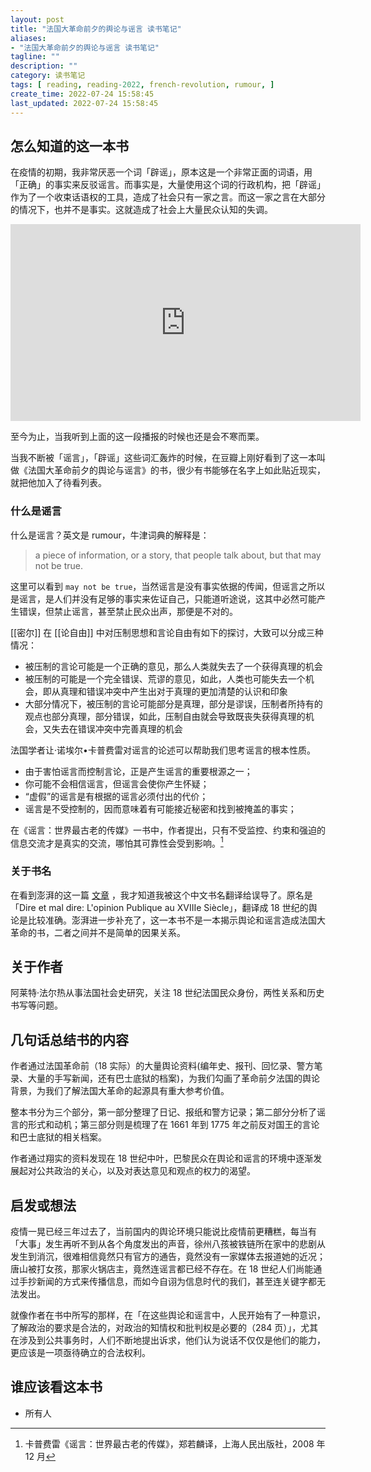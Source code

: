 ```yaml
---
layout: post
title: "法国大革命前夕的舆论与谣言 读书笔记"
aliases:
- "法国大革命前夕的舆论与谣言 读书笔记"
tagline: ""
description: ""
category: 读书笔记
tags: [ reading, reading-2022, french-revolution, rumour, ]
create_time: 2022-07-24 15:58:45
last_updated: 2022-07-24 15:58:45
---
```


## 怎么知道的这一本书
在疫情的初期，我非常厌恶一个词「辟谣」，原本这是一个非常正面的词语，用「正确」的事实来反驳谣言。而事实是，大量使用这个词的行政机构，把「辟谣」作为了一个收束话语权的工具，造成了社会只有一家之言。而这一家之言在大部分的情况下，也并不是事实。这就造成了社会上大量民众认知的失调。

<iframe width="560" height="315" src="https://www.youtube.com/embed/PIMsALZlvuQ" title="YouTube video player" frameborder="0" allow="accelerometer; autoplay; clipboard-write; encrypted-media; gyroscope; picture-in-picture" allowfullscreen></iframe>

至今为止，当我听到上面的这一段播报的时候也还是会不寒而栗。

当我不断被「谣言」，「辟谣」这些词汇轰炸的时候，在豆瓣上刚好看到了这一本叫做《法国大革命前夕的舆论与谣言》的书，很少有书能够在名字上如此贴近现实，就把他加入了待看列表。

### 什么是谣言
什么是谣言？英文是 rumour，牛津词典的解释是：

> a piece of information, or a story, that people talk about, but that may not be true.

这里可以看到 `may not be true`，当然谣言是没有事实依据的传闻，但谣言之所以是谣言，是人们并没有足够的事实来佐证自己，只能道听途说，这其中必然可能产生错误，但禁止谣言，甚至禁止民众出声，那便是不对的。

[[密尔]] 在 [[论自由]] 中对压制思想和言论自由有如下的探讨，大致可以分成三种情况：

- 被压制的言论可能是一个正确的意见，那么人类就失去了一个获得真理的机会
- 被压制的可能是一个完全错误、荒谬的意见，如此，人类也可能失去一个机会，即从真理和错误冲突中产生出对于真理的更加清楚的认识和印象
- 大部分情况下，被压制的言论可能部分是真理，部分是谬误，压制者所持有的观点也部分真理，部分错误，如此，压制自由就会导致既丧失获得真理的机会，又失去在错误冲突中完善真理的机会

法国学者让·诺埃尔•卡普费雷对谣言的论述可以帮助我们思考谣言的根本性质。

- 由于害怕谣言而控制言论，正是产生谣言的重要根源之一；
- 你可能不会相信谣言，但谣言会使你产生怀疑；
- “虚假”的谣言是有根据的谣言必须付出的代价；
- 谣言是不受控制的，因而意味着有可能接近秘密和找到被掩盖的事实；

在《谣言：世界最古老的传媒》一书中，作者提出，只有不受监控、约束和强迫的信息交流才是真实的交流，哪怕其可靠性会受到影响。[^1]

[^1]: 卡普费雷《谣言：世界最古老的传媒》，郑若麟译，上海人民出版社，2008 年 12 月

### 关于书名
在看到澎湃的这一篇 [文章](https://m.thepaper.cn/renmin_prom.jsp?contid=2133691) ，我才知道我被这个中文书名翻译给误导了。原名是「Dire et mal dire: L'opinion Publique au XVIIIe Siècle」，翻译成 18 世纪的舆论是比较准确。澎湃进一步补充了，这一本书不是一本揭示舆论和谣言造成法国大革命的书，二者之间并不是简单的因果关系。

## 关于作者
阿莱特·法尔热从事法国社会史研究，关注 18 世纪法国民众身份，两性关系和历史书写等问题。

## 几句话总结书的内容
作者通过法国革命前（18 实际）的大量舆论资料(编年史、报刊、回忆录、警方笔录、大量的手写新闻，还有巴士底狱的档案)，为我们勾画了革命前夕法国的舆论背景，为我们了解法国大革命的起源具有重大参考价值。

整本书分为三个部分，第一部分整理了日记、报纸和警方记录；第二部分分析了谣言的形式和动机；第三部分则是梳理了在 1661 年到 1775 年之前反对国王的言论和巴士底狱的相关档案。

作者通过翔实的资料发现在 18 世纪中叶，巴黎民众在舆论和谣言的环境中逐渐发展起对公共政治的关心，以及对表达意见和观点的权力的渴望。

## 启发或想法
疫情一晃已经三年过去了，当前国内的舆论环境只能说比疫情前更糟糕，每当有「大事」发生再听不到从各个角度发出的声音，徐州八孩被铁链所在家中的悲剧从发生到消沉，很难相信竟然只有官方的通告，竟然没有一家媒体去报道她的近况；唐山被打女孩，那家火锅店主，竟然连谣言都已经不存在。在 18 世纪人们尚能通过手抄新闻的方式来传播信息，而如今自诩为信息时代的我们，甚至连关键字都无法发出。

就像作者在书中所写的那样，在「在这些舆论和谣言中，人民开始有了一种意识，了解政治的要求是合法的，对政治的知情权和批判权是必要的（284 页）」，尤其在涉及到公共事务时，人们不断地提出诉求，他们认为说话不仅仅是他们的能力，更应该是一项亟待确立的合法权利。

## 谁应该看这本书

- 所有人
